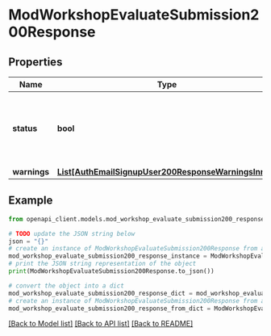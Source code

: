 # ModWorkshopEvaluateSubmission200Response


## Properties

Name | Type | Description | Notes
------------ | ------------- | ------------- | -------------
**status** | **bool** | status: true if the submission was evaluated, false otherwise. | [default to False]
**warnings** | [**List[AuthEmailSignupUser200ResponseWarningsInner]**](AuthEmailSignupUser200ResponseWarningsInner.md) |  | [optional] 

## Example

```python
from openapi_client.models.mod_workshop_evaluate_submission200_response import ModWorkshopEvaluateSubmission200Response

# TODO update the JSON string below
json = "{}"
# create an instance of ModWorkshopEvaluateSubmission200Response from a JSON string
mod_workshop_evaluate_submission200_response_instance = ModWorkshopEvaluateSubmission200Response.from_json(json)
# print the JSON string representation of the object
print(ModWorkshopEvaluateSubmission200Response.to_json())

# convert the object into a dict
mod_workshop_evaluate_submission200_response_dict = mod_workshop_evaluate_submission200_response_instance.to_dict()
# create an instance of ModWorkshopEvaluateSubmission200Response from a dict
mod_workshop_evaluate_submission200_response_from_dict = ModWorkshopEvaluateSubmission200Response.from_dict(mod_workshop_evaluate_submission200_response_dict)
```
[[Back to Model list]](../README.md#documentation-for-models) [[Back to API list]](../README.md#documentation-for-api-endpoints) [[Back to README]](../README.md)


